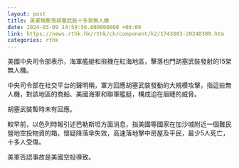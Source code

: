 ```yaml
---
layout: post
title: 美軍稱擊落胡塞武裝十多架無人機
date: 2024-03-09 14:59:56.000000000 +08:00
link: https://news.rthk.hk/rthk/ch/component/k2/1743883-20240309.htm
categories: rthk
---
```


美國中央司令部表示，海軍艦艇和飛機在紅海地區，擊落也門胡塞武裝發射的15架無人機。

中央司令部在社交平台的聲明稱，軍方回應胡塞武裝發動的大規模攻擊，指這些無人機，對該地區的商船、美國海軍和聯軍艦艇，構成迫在眉睫的威脅。

胡塞武裝暫時未有回應。

較早前，以色列時報引述巴勒斯坦方面消息，指美國等國家在加沙城附近一個難民營地空投物資的箱，懷疑降落傘失效，高速落地擊中房屋及平民，最少5人死亡，十多人受傷。

美軍否認事故是美國空投導致。
